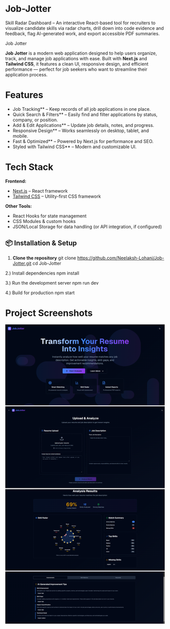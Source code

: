 # Job-Jotter
Skill Radar Dashboard – An interactive React-based tool for recruiters to visualize candidate skills via radar charts, drill down into code evidence and feedback, flag AI-generated work, and export accessible PDF summaries.


 Job Jotter

**Job Jotter** is a modern web application designed to help users organize, track, and manage job applications with ease. Built with **Next.js** and **Tailwind CSS**, it features a clean UI, responsive design, and efficient performance — perfect for job seekers who want to streamline their application process.


 # Features

-  Job Tracking** – Keep records of all job applications in one place.
-  Quick Search & Filters** – Easily find and filter applications by status, company, or position.
-  Add & Edit Applications** – Update job details, notes, and progress.
- Responsive Design** – Works seamlessly on desktop, tablet, and mobile.
- Fast & Optimized** – Powered by Next.js for performance and SEO.
-  Styled with Tailwind CSS** – Modern and customizable UI.


# Tech Stack

**Frontend:**  
- [Next.js](https://nextjs.org/) – React framework   
- [Tailwind CSS](https://tailwindcss.com/) – Utility-first CSS framework  

**Other Tools:**  
- React Hooks for state management  
- CSS Modules & custom hooks  
- JSON/Local Storage for data handling (or API integration, if configured)


## 📦 Installation & Setup

1. **Clone the repository**
git clone https://github.com/Neelaksh-Lohani/Job-Jotter.git
cd Job-Jotter

2.) Install dependencies
npm install

3.) Run the development server
npm run dev

4.) Build for production
npm start

# Project Screenshots

![Dashboard Screenshot](public/PIC1.png)
![Dashboard Screenshot](public/PIC2.png)
![Dashboard Screenshot](public/PIC3.png)
![Dashboard Screenshot](public/PIC4.png)






